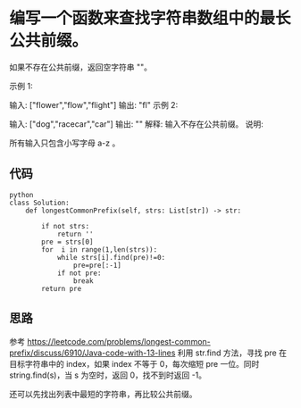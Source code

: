 # 编写一个函数来查找字符串数组中的最长公共前缀。

如果不存在公共前缀，返回空字符串 ""。

示例 1:

输入: ["flower","flow","flight"]
输出: "fl"
示例 2:

输入: ["dog","racecar","car"]
输出: ""
解释: 输入不存在公共前缀。
说明:

所有输入只包含小写字母 a-z 。

## 代码
```
python
class Solution:
    def longestCommonPrefix(self, strs: List[str]) -> str:
        
        if not strs:
            return ''
        pre = strs[0]
        for  i in range(1,len(strs)):
            while strs[i].find(pre)!=0:
                pre=pre[:-1]
            if not pre:
                break
        return pre
```



## 思路
参考 https://leetcode.com/problems/longest-common-prefix/discuss/6910/Java-code-with-13-lines 利用 str.find 方法，寻找 pre 在目标字符串中的 index，如果 index 不等于 0，每次缩短 pre 一位。同时 string.find(s)，当 s 为空时，返回 0，找不到时返回 -1。

还可以先找出列表中最短的字符串，再比较公共前缀。
